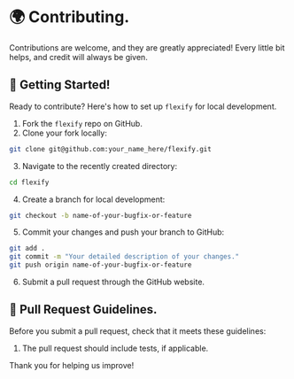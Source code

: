 # 🌍 Contributing.

Contributions are welcome, and they are greatly appreciated! Every little bit helps, and credit will always be given.

## 👶 Getting Started!

Ready to contribute? Here's how to set up `flexify` for local development.

1. Fork the `flexify` repo on GitHub.
2. Clone your fork locally:

```sh
git clone git@github.com:your_name_here/flexify.git
```

3. Navigate to the recently created directory:

```sh
cd flexify
```

4. Create a branch for local development:

```sh
git checkout -b name-of-your-bugfix-or-feature
```

5. Commit your changes and push your branch to GitHub:

```sh
git add .
git commit -m "Your detailed description of your changes."
git push origin name-of-your-bugfix-or-feature
```

6. Submit a pull request through the GitHub website.

## 📙 Pull Request Guidelines.

Before you submit a pull request, check that it meets these guidelines:

1. The pull request should include tests, if applicable.

Thank you for helping us improve!
